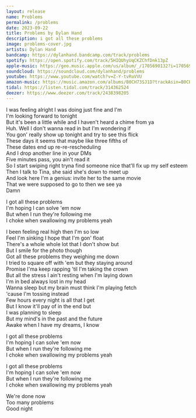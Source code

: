 ```yaml
---
layout: release
name: Problems
permalink: /problems
date: 2023-09-22
title: Problems by Dylan Hand
description: i got all these problems
image: problems-cover.jpg
artists: Dylan Hand
bandcamp: https://dylanhand.bandcamp.com/track/problems
spotify: https://open.spotify.com/track/5HIQUhyUqCKZChfDnk13pZ
apple-music: https://geo.music.apple.com/us/album/_/1705690132?i=1705690133&mt=1&app=music&ls=1&at=1000lHKX&ct=api_http&itscg=30200&itsct=odsl_m
soundcloud: https://soundcloud.com/dylanhand/problems
youtube: https://www.youtube.com/watch?v=Z-Y-tvRuVVU
amazon-music: https://music.amazon.com/albums/B0CH73SJ1D?trackAsin=B0CH74GBWL
tidal: https://listen.tidal.com/track/314362524
deezer: https://www.deezer.com/track/2438398205
---
```

I was feeling alright I was doing just fine and I'm  
I'm looking forward to tonight  
But it's been a little while and I haven't heard a chime from ya  
Huh. Well I don't wanna read in but I'm wondering if  
You gon' really show up tonight and try to see this flick  
These days it seems that maybe like three fifths of  
These dates end up re-re-rescheduling  
And I drop another line in your DMs  
Five minutes pass, you ain't read it  
So I start swiping right tryna find someone nice that'll fix up my self esteem  
Then I talk to Tina, she said she's down to meet up  
And look here I'm a genius: invite her to the same movie  
That we were supposed to go to then we see ya  
Damn  

I got all these problems  
I'm hoping I can solve 'em now  
But when I run they're following me  
I choke when swallowing my problems yeah  

I been feeling real high then I'm so low  
Feel I'm sinking I hope that I'm gon' float  
There's a whole whole lot that I don't show but  
But I smile for the photo though  
Got all these problems they weighing me down  
I tried to square off with 'em but they staying around  
Promise I'ma keep rapping 'til I'm taking the crown  
But all the stress I ain't resting when I'm laying down  
I'm in bed always lost in my head  
Wanna sleep but my brain must think I'm playing fetch  
'cause I'm tossing instead  
Few hours every night is all that I get  
But I know it'll pay of in the end but  
I was planning to sleep  
But my mind's in the past and the future  
Awake when I have my dreams, I know  

I got all these problems  
I'm hoping I can solve 'em now  
But when I run they're following me  
I choke when swallowing my problems yeah  

I got all these problems  
I'm hoping I can solve 'em now  
But when I run they're following me  
I choke when swallowing my problems yeah  

We're done now  
Too many problems  
Good night  
